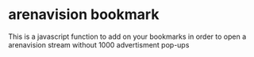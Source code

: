 # arenavision bookmark

This is a javascript function to add on your bookmarks in order to open a arenavision stream without 1000 advertisment pop-ups
